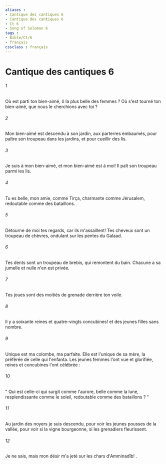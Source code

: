 ```yaml
---
aliases : 
- Cantique des cantiques 6
- Cantique des cantiques 6
- Ct 6
- Song of Solomon 6
tags : 
- Bible/Ct/6
- français
cssclass : français
---
```


# Cantique des cantiques 6

###### 1
Où est parti ton bien-aimé, ô la plus belle des femmes ? Où s'est tourné ton bien-aimé, que nous le cherchions avec toi ? 
###### 2
Mon bien-aimé est descendu à son jardin, aux parterres embaumés, pour paître son troupeau dans les jardins, et pour cueillir des lis. 
###### 3
Je suis à mon bien-aimé, et mon bien-aimé est à moi! Il paît son troupeau parmi les lis. 
###### 4
Tu es belle, mon amie, comme Tirça, charmante comme Jérusalem, redoutable comme des bataillons. 
###### 5
Détourne de moi tes regards, car ils m'assaillent! Tes cheveux sont un troupeau de chèvres, ondulant sur les pentes du Galaad. 
###### 6
Tes dents sont un troupeau de brebis, qui remontent du bain. Chacune a sa jumelle et nulle n'en est privée. 
###### 7
Tes joues sont des moitiés de grenade derrière ton voile. 
###### 8
Il y a soixante reines et quatre-vingts concubines! et des jeunes filles sans nombre. 
###### 9
Unique est ma colombe, ma parfaite. Elle est l'unique de sa mère, la préférée de celle qui l'enfanta. Les jeunes femmes l'ont vue et glorifiée, reines et concubines l'ont célébrée : 
###### 10
" Qui est celle-ci qui surgit comme l'aurore, belle comme la lune, resplendissante comme le soleil, redoutable comme des bataillons ? " 
###### 11
Au jardin des noyers je suis descendu, pour voir les jeunes pousses de la vallée, pour voir si la vigne bourgeonne, si les grenadiers fleurissent. 
###### 12
Je ne sais, mais mon désir m'a jeté sur les chars d'Amminadîb! . 
